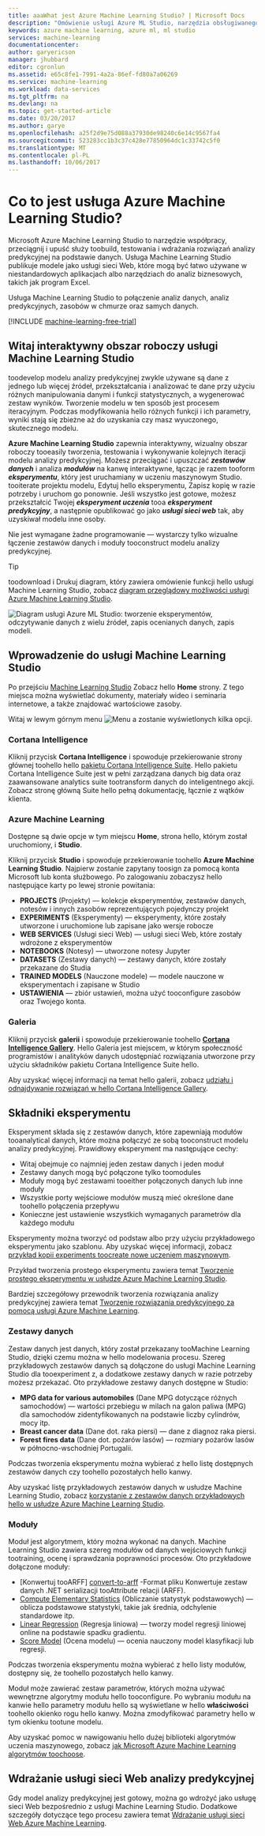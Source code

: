 ```yaml
---
title: aaaWhat jest Azure Machine Learning Studio? | Microsoft Docs
description: "Omówienie usługi Azure ML Studio, narzędzia obsługiwanego metodą „przeciągnij i upuść” przeznaczonego do szybkiego budowania modeli z gotowej do użycia biblioteki algorytmów i modułów."
keywords: azure machine learning, azure ml, ml studio
services: machine-learning
documentationcenter: 
author: garyericson
manager: jhubbard
editor: cgronlun
ms.assetid: e65c8fe1-7991-4a2a-86ef-fd80a7a06269
ms.service: machine-learning
ms.workload: data-services
ms.tgt_pltfrm: na
ms.devlang: na
ms.topic: get-started-article
ms.date: 03/20/2017
ms.author: garye
ms.openlocfilehash: a25f2d9e75d088a37930de98240c6e14c9567fa4
ms.sourcegitcommit: 523283cc1b3c37c428e77850964dc1c33742c5f0
ms.translationtype: MT
ms.contentlocale: pl-PL
ms.lasthandoff: 10/06/2017
---
```

# <a name="what-is-azure-machine-learning-studio"></a>Co to jest usługa Azure Machine Learning Studio?
Microsoft Azure Machine Learning Studio to narzędzie współpracy, przeciągnij i upuść służy toobuild, testowania i wdrażania rozwiązań analizy predykcyjnej na podstawie danych. Usługa Machine Learning Studio publikuje modele jako usługi sieci Web, które mogą być łatwo używane w niestandardowych aplikacjach albo narzędziach do analiz biznesowych, takich jak program Excel.

Usługa Machine Learning Studio to połączenie analiz danych, analiz predykcyjnych, zasobów w chmurze oraz samych danych.

[!INCLUDE [machine-learning-free-trial](../../includes/machine-learning-free-trial.md)]

## <a name="hello-machine-learning-studio-interactive-workspace"></a>Witaj interaktywny obszar roboczy usługi Machine Learning Studio
toodevelop modelu analizy predykcyjnej zwykle używane są dane z jednego lub więcej źródeł, przekształcania i analizować te dane przy użyciu różnych manipulowania danymi i funkcji statystycznych, a wygenerować zestaw wyników. Tworzenie modelu w ten sposób jest procesem iteracyjnym. Podczas modyfikowania hello różnych funkcji i ich parametry, wyniki stają się zbieżne aż do uzyskania czy masz wyuczonego, skutecznego modelu.

**Azure Machine Learning Studio** zapewnia interaktywny, wizualny obszar roboczy tooeasily tworzenia, testowania i wykonywanie kolejnych iteracji modelu analizy predykcyjnej. Możesz przeciągać i upuszczać ***zestawów danych*** i analiza ***modułów*** na kanwę interaktywne, łącząc je razem tooform ***eksperymentu***, który jest uruchamiany w uczeniu maszynowym Studio. tooiterate projektu modelu, Edytuj hello eksperymentu, Zapisz kopię w razie potrzeby i uruchom go ponownie. Jeśli wszystko jest gotowe, możesz przekształcić Twojej ***eksperyment uczenia*** tooa ***eksperyment predykcyjny***, a następnie opublikować go jako ***usługi sieci web*** tak, aby uzyskiwał modelu inne osoby.

Nie jest wymagane żadne programowanie — wystarczy tylko wizualne łączenie zestawów danych i moduły tooconstruct modelu analizy predykcyjnej.

> [!TIP]
> toodownload i Drukuj diagram, który zawiera omówienie funkcji hello usługi Machine Learning Studio, zobacz [diagram przeglądowy możliwości usługi Azure Machine Learning Studio](machine-learning-studio-overview-diagram.md).
> 
> 

![Diagram usługi Azure ML Studio: tworzenie eksperymentów, odczytywanie danych z wielu źródeł, zapis ocenianych danych, zapis modeli.][ml-studio-overview]

## <a name="get-started-with-machine-learning-studio"></a>Wprowadzenie do usługi Machine Learning Studio
Po przejściu [Machine Learning Studio](https://studio.azureml.net) Zobacz hello **Home** strony. Z tego miejsca można wyświetlać dokumenty, materiały wideo i seminaria internetowe, a także znajdować wartościowe zasoby.

Witaj w lewym górnym menu ![Menu](media/machine-learning-what-is-ml-studio/menu.png) a zostanie wyświetlonych kilka opcji.

### <a name="cortana-intelligence"></a>Cortana Intelligence
Kliknij przycisk **Cortana Intelligence** i spowoduje przekierowanie strony głównej toohello hello [pakietu Cortana Intelligence Suite](https://www.microsoft.com/cloud-platform/cortana-intelligence-suite). Hello pakietu Cortana Intelligence Suite jest w pełni zarządzana danych big data oraz zaawansowane analytics suite tootransform danych do inteligentnego akcji. Zobacz stronę główną Suite hello pełną dokumentację, łącznie z wątków klienta.

### <a name="azure-machine-learning"></a>Azure Machine Learning
Dostępne są dwie opcje w tym miejscu **Home**, strona hello, którym został uruchomiony, i **Studio**.

Kliknij przycisk **Studio** i spowoduje przekierowanie toohello **Azure Machine Learning Studio**. Najpierw zostanie zapytany toosign za pomocą konta Microsoft lub konta służbowego. Po zalogowaniu zobaczysz hello następujące karty po lewej stronie powitania:

* **PROJECTS** (Projekty) — kolekcje eksperymentów, zestawów danych, notesów i innych zasobów reprezentujących pojedynczy projekt
* **EXPERIMENTS** (Eksperymenty) — eksperymenty, które zostały utworzone i uruchomione lub zapisane jako wersje robocze
* **WEB SERVICES** (Usługi sieci Web) — usługi sieci Web, które zostały wdrożone z eksperymentów
* **NOTEBOOKS** (Notesy) — utworzone notesy Jupyter
* **DATASETS** (Zestawy danych) — zestawy danych, które zostały przekazane do Studia
* **TRAINED MODELS** (Nauczone modele) — modele nauczone w eksperymentach i zapisane w Studio
* **USTAWIENIA** — zbiór ustawień, można użyć tooconfigure zasobów oraz Twojego konta.

### <a name="gallery"></a>Galeria
Kliknij przycisk **galerii** i spowoduje przekierowanie toohello  **[Cortana Intelligence Gallery](http://gallery.cortanaintelligence.com/)**. Hello Galeria jest miejscem, w którym społeczność programistów i analityków danych udostępniać rozwiązania utworzone przy użyciu składników pakietu Cortana Intelligence Suite hello.

Aby uzyskać więcej informacji na temat hello galerii, zobacz [udziału i odnajdywanie rozwiązań w hello Cortana Intelligence Gallery](machine-learning-gallery-how-to-use-contribute-publish.md).

## <a name="components-of-an-experiment"></a>Składniki eksperymentu
Eksperyment składa się z zestawów danych, które zapewniają modułów tooanalytical danych, które można połączyć ze sobą tooconstruct modelu analizy predykcyjnej. Prawidłowy eksperyment ma następujące cechy:

* Witaj obejmuje co najmniej jeden zestaw danych i jeden moduł
* Zestawy danych mogą być połączone tylko toomodules
* Moduły mogą być zestawami tooeither połączonych danych lub inne moduły
* Wszystkie porty wejściowe modułów muszą mieć określone dane toohello połączenia przepływu
* Konieczne jest ustawienie wszystkich wymaganych parametrów dla każdego modułu

Eksperymenty można tworzyć od podstaw albo przy użyciu przykładowego eksperymentu jako szablonu. Aby uzyskać więcej informacji, zobacz [przykład kopii experiments toocreate nowe uczeniem maszynowym](machine-learning-sample-experiments.md).

Przykład tworzenia prostego eksperymentu zawiera temat [Tworzenie prostego eksperymentu w usłudze Azure Machine Learning Studio](machine-learning-create-experiment.md).

Bardziej szczegółowy przewodnik tworzenia rozwiązania analizy predykcyjnej zawiera temat [Tworzenie rozwiązania predykcyjnego za pomocą usługi Azure Machine Learning](machine-learning-walkthrough-develop-predictive-solution.md).

### <a name="datasets"></a>Zestawy danych
Zestaw danych jest danych, który został przekazany tooMachine Learning Studio, dzięki czemu można w hello modelowania procesu. Szereg przykładowych zestawów danych są dołączone do usługi Machine Learning Studio dla tooexperiment z, a dodatkowe zestawy danych w razie potrzeby możesz przekazać. Oto przykładowe zestawy danych dostępne w Studio:

* **MPG data for various automobiles** (Dane MPG dotyczące różnych samochodów) — wartości przebiegu w milach na galon paliwa (MPG) dla samochodów zidentyfikowanych na podstawie liczby cylindrów, mocy itp.
* **Breast cancer data** (Dane dot. raka piersi) — dane z diagnoz raka piersi.
* **Forest fires data** (Dane dot. pożarów lasów) — rozmiary pożarów lasów w północno-wschodniej Portugalii.

Podczas tworzenia eksperymentu można wybierać z hello listę dostępnych zestawów danych czy toohello pozostałych hello kanwy.

Aby uzyskać listę przykładowych zestawów danych w usłudze Machine Learning Studio, zobacz [korzystanie z zestawów danych przykładowych hello w usłudze Azure Machine Learning Studio](machine-learning-use-sample-datasets.md).

### <a name="modules"></a>Moduły
Moduł jest algorytmem, który można wykonać na danych. Machine Learning Studio zawiera szereg modułów od danych wejściowych funkcji tootraining, ocenę i sprawdzania poprawności procesów. Oto przykładowe dołączone moduły:

* [Konwertuj tooARFF] [ convert-to-arff] -Format pliku Konwertuje zestaw danych .NET serializacji tooAttribute relacji (ARFF).
* [Compute Elementary Statistics][elementary-statistics] (Obliczanie statystyk podstawowych) — oblicza podstawowe statystyki, takie jak średnia, odchylenie standardowe itp.
* [Linear Regression][linear-regression] (Regresja liniowa) — tworzy model regresji liniowej online na podstawie spadku gradientu.
* [Score Model][score-model] (Ocena modelu) — ocenia nauczony model klasyfikacji lub regresji.

Podczas tworzenia eksperymentu można wybierać z hello listy modułów, dostępny się, że toohello pozostałych hello kanwy.  

Moduł może zawierać zestaw parametrów, których można używać wewnętrzne algorytmy modułu hello tooconfigure. Po wybraniu modułu na kanwie hello parametry modułu hello są wyświetlane w hello **właściwości** toohello okienko rogu hello kanwy. Można zmodyfikować parametry hello w tym okienku tootune modelu.

Aby uzyskać pomoc w nawigowaniu hello dużej biblioteki algorytmów uczenia maszynowego, zobacz [jak Microsoft Azure Machine Learning algorytmów toochoose](machine-learning-algorithm-choice.md).

## <a name="deploying-a-predictive-analytics-web-service"></a>Wdrażanie usługi sieci Web analizy predykcyjnej
Gdy model analizy predykcyjnej jest gotowy, można go wdrożyć jako usługę sieci Web bezpośrednio z usługi Machine Learning Studio. Dodatkowe szczegóły dotyczące tego procesu zawiera temat [Wdrażanie usługi sieci Web Azure Machine Learning](machine-learning-publish-a-machine-learning-web-service.md).

[ml-studio-overview]:./media/machine-learning-what-is-ml-studio/azure-ml-studio-diagram.jpg

<!-- Module References -->
[convert-to-arff]: https://msdn.microsoft.com/library/azure/62d2cece-d832-4a7a-a0bd-f01f03af0960/
[elementary-statistics]: https://msdn.microsoft.com/library/azure/3086b8d4-c895-45ba-8aa9-34f0c944d4d3/
[linear-regression]: https://msdn.microsoft.com/library/azure/31960a6f-789b-4cf7-88d6-2e1152c0bd1a/
[score-model]: https://msdn.microsoft.com/library/azure/401b4f92-e724-4d5a-be81-d5b0ff9bdb33/
